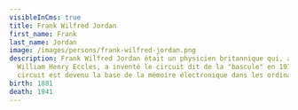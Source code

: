 ```yaml
---
visibleInCms: true
title: Frank Wilfred Jordan
first_name: Frank
last_name: Jordan
image: /images/persons/frank-wilfred-jordan.png
description: Frank Wilfred Jordan était un physicien britannique qui, avec
  William Henry Eccles, a inventé le circuit dit de la "bascule" en 1918. Ce
  circuit est devenu la base de la mémoire électronique dans les ordinateurs.
birth: 1881
death: 1941
---
```

